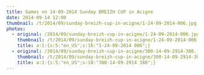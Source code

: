 ```yaml
---
title: Games on 14-09-2014 Sunday BREIZH CUP in Acigne
date: 2014-09-14 12:00
thumbnail: /t/2014/09/sunday-breizh-cup-in-acigne/1-24-09-2014-006.jpg
photos:
  - original: /2014/09/sunday-breizh-cup-in-acigne/1-24-09-2014-006.jpg
    thumbnail: /t/2014/09/sunday-breizh-cup-in-acigne/1-24-09-2014-006.jpg
    title: a:1:{s:5:"en_US";s:16:"1-24-09-2014 006";}
  - original: /2014/09/sunday-breizh-cup-in-acigne/300-14-09-2914-388.jpg
    thumbnail: /t/2014/09/sunday-breizh-cup-in-acigne/300-14-09-2914-388.jpg
    title: a:1:{s:5:"en_US";s:18:"300-14-09-2914 388";}
---
```

